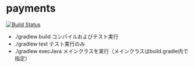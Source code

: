 payments
========

[![Build Status](https://travis-ci.org/yurufuwaagile/payments.png?branch=master)](https://travis-ci.org/yurufuwaagile/payments)

- ./gradlew build コンパイルおよびテスト実行
- ./gradlew test テスト実行のみ
- ./gradlew execJava メインクラスを実行（メインクラスはbuild.gradle内で指定）

